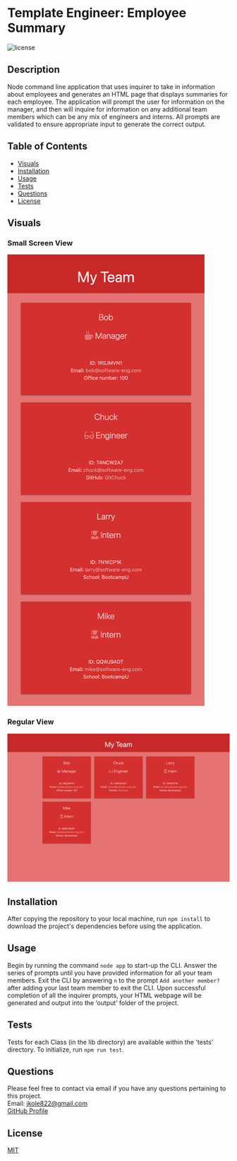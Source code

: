 # Template Engineer: Employee Summary

![license](https://img.shields.io/static/v1?label=license&message=MIT&color=green&style=for-the-badge)

## Description

Node command line application that uses inquirer to take in information about employees and generates an HTML page that displays summaries for each employee. The application will prompt the user for information on the manager, and then will inquire for information on any additional team members which can be any mix of engineers and interns. All prompts are validated to ensure appropriate input to generate the correct output.

## Table of Contents

- [Visuals](#visuals)
- [Installation](#installation)
- [Usage](#usage)
- [Tests](#tests)
- [Questions](#questions)
- [License](#license)

## Visuals

### Small Screen View

![Small Screen View](images/small-screen-view.png)

### Regular View

![Regular View](images/regular-view.png)

## Installation

After copying the repository to your local machine, run `npm install` to download the project's dependencies before using the application.

## Usage

Begin by running the command `node app` to start-up the CLI. Answer the series of prompts until you have provided information for all your team members. Exit the CLI by answering `n` to the prompt `Add another member?` after adding your last team member to exit the CLI. Upon successful completion of all the inquirer prompts, your HTML webpage will be generated and output into the ‘output’ folder of the project.

## Tests

Tests for each Class (in the lib directory) are available within the 'tests' directory. To initialize, run `npm run test`.

## Questions

Please feel free to contact via email if you have any questions pertaining to this project.  
Email: jkole822@gmail.com  
[GitHub Profile](https://github.com/jkole822)

## License

[MIT](https://choosealicense.com/licenses/mit)
